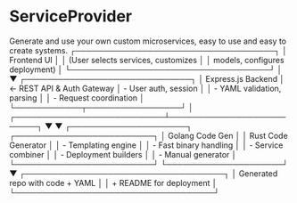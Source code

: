 # ServiceProvider
Generate and use your own custom microservices, easy to use and easy to create systems.
                        ┌────────────────────────────────────┐
                        │            Frontend UI             │
                        │ (User selects services, customizes │
                        │  models, configures deployment)    │
                        └────────────────────────────────────┘
                                      │
                                      ▼
                        ┌──────────────────────────────┐
                        │      Express.js Backend      │  ← REST API & Auth Gateway
                        │   - User auth, session       │
                        │   - YAML validation, parsing │
                        │   - Request coordination     │
                        └────────────┬─────────────────┘
                                     │
         ┌───────────────────────────┴──────────────────────────┐
         ▼                                                      ▼
┌─────────────────────┐                            ┌─────────────────────────┐
│   Golang Code Gen   │                            │   Rust Code Generator   │
│ - Templating engine │                            │ - Fast binary handling  │
│ - Service combiner  │                            │ - Deployment builders   │
│ - Manual generator  │                            └─────────────────────────┘
└─────────────────────┘
         ▼
 ┌────────────────────────────────────┐
 │ Generated repo with code + YAML   │
 │ + README for deployment           │
 └────────────────────────────────────┘
